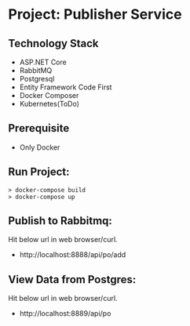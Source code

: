 # Project: Publisher Service

## Technology Stack 
* ASP.NET Core
* RabbitMQ
* Postgresql
* Entity Framework Code First
* Docker Composer
* Kubernetes(ToDo)

## Prerequisite
* Only Docker

## Run Project:
```shell
> docker-compose build
> docker-compose up
```
## Publish to Rabbitmq:
Hit below url in web browser/curl.
* http://localhost:8888/api/po/add

## View Data from Postgres: 
Hit below url in web browser/curl.
* http://localhost:8889/api/po